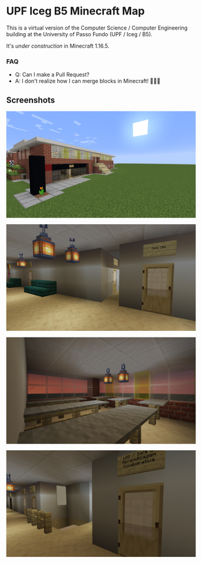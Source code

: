 # UPF Iceg B5 Minecraft Map

This is a virtual version of the Computer Science / Computer Engineering building at the University of Passo Fundo (UPF / Iceg / B5).

It's *under construction* in Minecraft 1.16.5.

### FAQ
- Q: Can I make a Pull Request?
- A: I don't realize how I can merge blocks in Minecraft! 🤷🏽‍♂️

## Screenshots

![Front/Left view](https://github.com/mjbrusso/UPF-B5-Minecraft/blob/main/_imgs/p01.png)


![Inside](https://github.com/mjbrusso/UPF-B5-Minecraft/blob/main/_imgs/p02.png)


![Inside](https://github.com/mjbrusso/UPF-B5-Minecraft/blob/main/_imgs/p03.png)


![Inside](https://github.com/mjbrusso/UPF-B5-Minecraft/blob/main/_imgs/p04.png)
